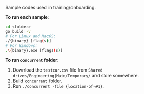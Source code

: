 Sample codes used in training/onboarding.

**To run each sample:**
```bash
cd <folder>
go build -v
# For Linux and MacOS:
./{binary} [flag(s)]
# For Windows:
.\{binary}.exe [flags(s)]
```

**To run `concurrent` folder:**
1. Download the `testcur.csv` file from `Shared drives/Engineering|Main/Temporary/` and store somewhere.
2. Build `concurrent` folder.
3. Run `./concurrent -file {location-of-#1}`.

